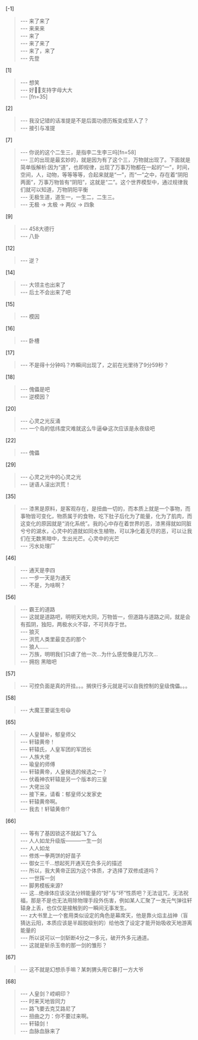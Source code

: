 
[-1] 
>--- 来了来了<br>
>--- 来来来<br>
>--- 来了<br>
>--- 来了来了<br>
>--- 来了，来了<br>
>--- 先登<br>

[1] 
>--- 想笑<br>
>--- 好👌🏻支持字母大大<br>
>--- [fn=35]<br>

[2] 
>--- 我没记错的话准提是不是后面功德历叛变成至人了？<br>
>--- 接引与准提<br>

[7] 
>--- 你说的这个二生三，是指李二生李三吗[fn=58]<br>
>--- 三的出现是最玄妙的，就是因为有了这个三，万物就出现了。下面就是简单版解析:因为“道”，也即规律，出现了万事万物都在一起的“一”，时间，空间，人，动物，等等等等，合起来就是“一”，而“一”之中，存在着“阴阳两面”，万事万物皆有“阴阳”，这就是“二”。这个世界模型中，通过规律我们就可以知道，万物阴阳平衡<br>
>--- 无极生道，道生一，一生二，二生三。<br>
>--- 无极 → 太极 → 两仪 → 四象<br>

[9] 
>--- 458大德行<br>
>--- 八卦<br>

[12] 
>--- 逆？<br>

[14] 
>--- 大领主也出来了<br>
>--- 后土不会出来了吧<br>

[15] 
>--- 模因<br>

[16] 
>--- 卧槽<br>

[17] 
>--- 不是得十分钟吗？咋瞬间出现了，之前在光里待了9分59秒？<br>

[18] 
>--- 傀儡是吧<br>
>--- 逆模因？<br>

[20] 
>--- 心灵之光反涌<br>
>--- 一个岛的低纬度灾难就这么牛逼😂这次应该是永夜级吧<br>

[22] 
>--- 傀儡<br>

[29] 
>--- 心灵之光中的心灵之光<br>
>--- 谜语人滚出洪荒！<br>

[35] 
>--- 漆黑是原料，是客观存在，是扭曲一切的，而本质上就是一个事物，而事物皆可变化，物质属于的食物，吃下肚子后化为了能量，化为了肌肉，而这变化的原因就是“消化系统”。我的心中存在着世界的恶，漆黑得就如同脏兮兮的湖水，心灵中的道就如同水生植物，可以净化着无尽的恶，可以让我们在无数黑暗中，生出光芒。心灵中的光芒<br>
>--- 污水处理厂<br>

[46] 
>--- 通天是李四<br>
>--- 一步一天是为通天<br>
>--- 不是，为啥啊？<br>

[56] 
>--- 霸王的道路<br>
>--- 这就是道路吧，明明天地大同，万物皆一，但道路与道路之间，就是会有孤阴，独阳，两极水火不容，不可共存于世。<br>
>--- 狼灭<br>
>--- 洪荒人类里最变态的那个<br>
>--- 狼人……<br>
>--- 万族，明明我们只虐了他一次…为什么感觉像是几万次…<br>
>--- 拥抱 黑暗吧<br>

[57] 
>--- 可控负面是真的开挂。。。搁侠行多元就是可以自我控制的皇级傀儡。。。<br>

[58] 
>--- 大魔王要诞生啦😃<br>

[65] 
>--- 人皇替补，郁皇师父<br>
>--- 轩辕黄帝！<br>
>--- 轩辕氏，人皇军团的军团长<br>
>--- 人族大佬<br>
>--- 瑜皇的师傅<br>
>--- 轩辕黄帝，人皇候选的候选之一？<br>
>--- 伏羲神农轩辕是另一个版本的三皇<br>
>--- 大佬出没<br>
>--- 接下来，请看：郁皇师父发家史<br>
>--- 轩辕黄帝啊。<br>
>--- 我去！轩辕黄帝!?<br>

[66] 
>--- 等有了基因锁这不就起飞了么<br>
>--- 人人如龙升级版———一生一剑<br>
>--- 人人如龙<br>
>--- 修炼一拳两饼的好苗子<br>
>--- 御女三千…想起死开通天在负多元的描述<br>
>--- 所以，我大黄帝正因为这个体质，才选择了双修成道吗？<br>
>--- 一世挥一剑<br>
>--- 脚男模板来源?<br>
>--- 这…绝缘体应该没法分辨能量的“好”与“坏”性质吧？无法诅咒，无法祝福，那是不是也无法用除物理手段外伤害，例如某人汇聚了一发元气弹往轩辕身上丢，也仅仅是接触到的一瞬间无事发生。<br>
>--- z大书里上一个套用类似设定的角色是幕席天，他是靠火焰主战神（盲猜达云阳，本质应该是半超脱级别的）给他改了设定才能开始吸收天地游离能量的<br>
>--- 所以说可以一剑斩断4分之一多元，破开外多元通道。<br>
>--- 这就是斩杀玉帝的那一剑的雏形？<br>

[67] 
>--- 这不就是幻想杀手嘛？某刺猬头用它暴打一方大爷<br>

[68] 
>--- 人皇剑？崆峒印？<br>
>--- 时来天地皆同力<br>
>--- 路飞要去克艾路尼了<br>
>--- 扭曲之力：你不要过来啊。<br>
>--- 轩辕剑！<br>
>--- 血脉血脉来了<br>
